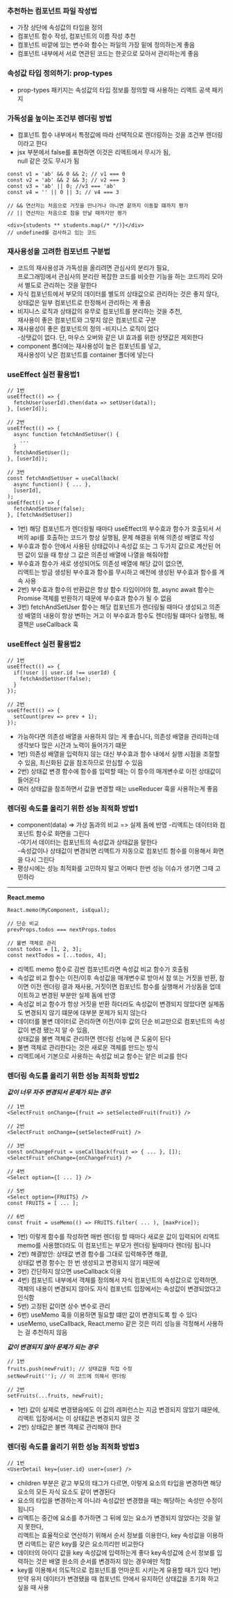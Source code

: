 ### 추천하는 컴포넌트 파일 작성법
* 가장 상단에 속성값의 타입을 정의  
* 컴포넌트 함수 작성, 컴포넌트의 이름 작성 추천
* 컴포넌트 바깥에 있는 변수와 함수는 파일의 가장 밑에 정의하는게 좋음
* 컴포넌트 내부에서 서로 연관된 코드는 한곳으로 모아서 관리하는게 좋음

### 속성값 타입 정의하기: prop-types
* prop-types 패키지는 속성값의 타입 정보를 정의할 때 사용하는 리액트 공색 패키지

### 가독성을 높이는 조건부 렌더링 방법
* 컴포넌트 함수 내부에서 특정값에 따라 선택적으로 렌더링하는 것을 조건부 렌더링이라고 한다
* jsx 부분에서 false를 표현하면 이것은 리액트에서 무시가 됨,  
null 같은 것도 무시가 됨 
```
const v1 = 'ab' && 0 && 2; // v1 === 0
const v2 = 'ab' && 2 && 3; // v2 === 3
const v3 = 'ab' || 0; //v3 === 'ab'
const v4 = '' || 0 || 3; // v4 === 3 

// && 연산자는 처음으로 거짓을 만나거나 아니면 끝까지 이동할 떄까지 평가
// || 연산자는 처음으로 참을 만날 때까지만 평가

<div>{students ** students.map(/* */)}</div>
// undefined를 검사하고 있는 코드
```

### 재사용성을 고려한 컴포넌트 구분법
* 코드의 재사용성과 가독성을 올리려면 관심사의 분리가 필요,    
프로그래밍에서 관심사의 분리란 복잡한 코드를 비슷한 기능을 하는 코드끼리 모아서 별도로 관리하는 것을 말한다
* 자식 컴포넌트에서 부모의 데이터를 별도의 상태값으로 관리하는 것은 좋지 않다, 상태값은 일부 컴포넌트로 한정해서 관리하는 게 좋음
* 비지니스 로직과 상태값의 유무로 컴포넌트를 분리하는 것을 추천,  
재사용이 좋은 컴포넌트와 그렇지 않은 컴포넌트로 구분
* 재사용성이 좋은 컴포넌트의 정의
-비지니스 로직이 없다  
-상탯값이 없다. 단, 마우스 오버와 같은 UI 효과를 위한 상탯값은 제외한다
* component 폴더에는 재사용성이 높은 컴포넌트를 넣고,  
재사용성이 낮은 컴포넌트를 container 폴더에 넣는다 

### useEffect 실전 활용법1
```
// 1번
useEffect(() => {
  fetchUser(userId).then(data => setUser(data));
}, [userId]);

// 2번
useEffect(() => {
  async function fetchAndSetUser() {
    ...
  }
  fetchAndSetUser();
}, [userId]);

// 3번
const fetchAndSetUser = useCallback(
  async function() { ... }, 
  [userId],
);
useEffect(() => {
  fetchAndSetUser(false);
}, [fetchAndSetUser])
```
* 1번) 해당 컴포넌트가 렌더링될 때마다 useEffect의 부수효과 함수가 호출되서 서버의 api를 호출하는 코드가 항상 실행됨, 문제 해결을 위해 의존성 배열로 작성
* 부수효과 함수 안에서 사용된 상태값이나 속성값 또는 그 두가지 값으로 계산된 어떤 값이 있을 때 항상 그 값은 의존성 배열에 나열을 해줘야함
* 부수효과 함수가 새로 생성되어도 의존성 배열에 해당 값이 없으면,  
리액트는 방금 생성된 부수효과 함수를 무시하고 예전에 생성된 부수효과 함수를 계속 사용
* 2번) 부수효과 함수의 반환값은 항상 함수 타입이어야 함,
async await 함수는 Promise 객체를 반환하기 때문에 부수효과 함수가 될 수 없음
* 3번) fetchAndSetUser 함수는 해당 컴포넌트가 렌더링될 때마다 생성되고 의존성 배열의 내용이 항상 변하는 거고 이 부수효과 함수도 렌더링될 떄마다 실행됨, 해결책은 useCallback 훅

### useEffect 실전 활용법2
```
// 1번
useEffect(() => {
  if(!user || user.id !== userId) {
    fetchAndSetUser(false);
  }
});

// 2번
useEffect(() => {
  setCount(prev => prev + 1);
});
```
* 가능하다면 의존성 배열을 사용하지 않는 게 좋습니다, 의존성 배열을 관리하는데 생각보다 많은 시간과 노력이 들어가기 떄문
* 1번) 의존성 배열을 입력하지 않는 대신 부수효과 함수 내에서 실행 시점을 조절할 수 있음, 최신화된 값을 참조하므로 안심할 수 있음
* 2번) 상태값 변경 함수에 함수를 입력할 때는 이 함수의 매개변수로 이전 상태값이 들어온다
* 여러 상태값을 참조하면서 값을 변경할 때는 useReducer 훅을 사용하는게 좋음

### 렌더링 속도를 올리기 위한 성능 최적화 방법1
* component(data) => 가상 돔과의 비교 => 실제 돔에 반영
-리액트는 데이터와 컴포넌트 함수로 화면을 그린다  
-여기서 데이터는 컴포넌트의 속성값과 상태값을 말한다  
-속성값이나 상태값이 변경되면 리액트가 자동으로 컴포넌트 함수를 이용해서 화면을 다시 그린다
* 평상시에는 성능 최적화를 고민하지 말고 어쩌다 한번 성능 이슈가 생기면 그때 고민하라
*****
**React.memo**
```
React.memo(MyComponent, isEqual);

// 단순 비교
prevProps.todos === nextProps.todos

// 불변 객체로 관리
const todos = [1, 2, 3];
const nextTodos = [...todos, 4];
``` 
* 리액트 memo 함수로 감싼 컴포넌트라면 속성값 비교 함수가 호출됨
* 속성값 비교 함수는 이전/이후 속성값을 매개변수로 받아서 참 또는 거짓을 반환, 
참이면 이전 렌더링 결과 재사용, 거짓이면 컴포넌트 함수를 실행해서 가상돔을 업데이트하고 변경된 부분만 실제 돔에 반영
* 속성값 비교 함수가 항상 거짓을 반환 하더라도 속성값이 변경되지 않았다면 실제돔도 변경되지 않기 떄문에 대부분 문제가 되지 않는다
* 데이터를 불변 데이터로 관리하면 이전/이후 값의 단순 비교만으로 컴포넌트의  속성값이 변경 됐는지 알 수 있음,  
상태값을 불변 객체로 관리하면 렌더링 선능에 큰 도움이 된다
* 불변 객체로 관리한다는 것은 새로운 객체를 만드는 방식
* 리액트에서 기본으로 사용하는 속성값 비교 함수는 얕은 비교를 한다

### 렌더링 속도를 올리기 위한 성능 최적화 방법2
***값이 너무 자주 변경되서 문제가 되는 경우***
```
// 1번
<SelectFruit onChange={fruit => setSelectedFruit(fruit)} />

// 2번
<SelectFruit onChange={setSelectedFruit} />

// 3번
const onChangeFruit = useCallback(fruit => { ... }, []);
<SelectFruit onChange={onChangeFruit} />

// 4번
<Select option={[ ... ]} />

// 5번
<Select option={FRUITS} />
const FRUITS = [ ... ];

// 6번
const fruit = useMemo(() => FRUITS.filter( ... ), [maxPrice]);

```
* 1번) 이렇게 함수를 작성하면 매번 렌더링 할 때마다 새로운 값이 입력되어 리액트 memo를 사용했더라도 이 컴포넌트는 부모가 렌더링 될때마다 렌더링 됩니다
* 2번) 해결방안: 상태값 변경 함수를 그대로 입력해주면 해결,   
상태값 변경 함수는 한 번 생성되고 변경되지 않기 때문에 
* 3번) 간단하지 않으면 useCallback 이용
* 4번) 컴포넌트 내부에서 객체를 정의해서 자식 컴포넌트의 속성값으로 입력하면,  
객체의 내용이 변경되지 않아도 자식 컴포넌트 입장에서는 속성값이 변경되었다고 인식함
* 5번) 고정된 값이면 상수 변수로 관리
* 6번) useMemo 훅을 이용하면 필요할 떄만 값이 변경되도록 할 수 있다
* useMemo, useCallback, React.memo 같은 것은 미리 성능을 걱정해서 사용하는 걸 추천하지 않음

***값이 변경되지 않아 문제가 되는 경우***
```
// 1번
fruits.push(newFruit); // 상태값을 직접 수정
setNewFruit(''); // 이 코드에 의해서 렌더링

// 2번
setFruits(...fruits, newFruit);
```
* 1번) 값이 실제로 변경됐음에도 이 값의 레퍼런스는 지금 변경되지 않았기 떄문에,
리액트 입장에서는 이 상태값은 변경되지 않은 것
* 2번) 상태값은 불변 객체로 관리해야 한다

### 렌더링 속도를 올리기 위한 성능 최적화 방법3
```
// 1번
<UserDetail key={user.id} user={user} />
```
* children 부분은 같고 부모의 태그가 다르면,
이렇게 요소의 타입을 변경하면 해당 요소의 모든 자식 요소도 같이 변경된다
* 요소의 타입을 변경하는게 아니라 속성값만 변경했을 때는 해당하는 속성만 수정이 됩니다
* 리액트는 중간에 요소를 추가하면 그 뒤에 있는 요소가 변경되지 않았다는 것을 알지 못한다,  
리액트는 효율적으로 연산하기 위해서 순서 정보를 이용한다,
key 속성값을 이용하면 리액트는 같은 key를 갖은 요소끼리만 비교한다
* 데이터의 아이디 값을 key 속성값에 입력하는게 좋다
key속성값에 순서 정보를 입력하는 것은 배열 원소의 순서를 변경하지 않는 경우에만 적합
* key를 이용해서 의도적으로 컴포넌트를 언마운트 시키는게 유용할 때가 있다
1번) 만약 유저 데이터가 변경됐을 때 컴포넌트 안에서 유지하던 상태값을 초기화 하고 싶을 때 사용
